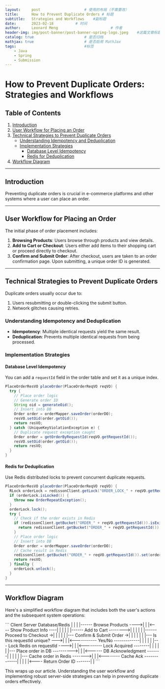 ```yaml
---
layout:     post   				    # 使用的布局（不需要改）
title:      How to Prevent Duplicate Orders # 标题  
subtitle:   Strategies and Workflows   	#副标题
date:       2023-02-18			# 时间
author:     Leonard Meng						# 作者
header-img: img/post-banner/post-banner-spring-logo.jpeg 	#这篇文章标题背景图片
catalog: true 						# 是否归档
mathjax: true                       # 是否启用 MathJax
tags:								#标签
    - Java
    - Spring
    - Submission
---
```


# How to Prevent Duplicate Orders: Strategies and Workflows

## Table of Contents

1. [Introduction](#introduction)
2. [User Workflow for Placing an Order](#user-workflow-for-placing-an-order)
3. [Technical Strategies to Prevent Duplicate Orders](#technical-strategies-to-prevent-duplicate-orders)
    - [Understanding Idempotency and Deduplication](#understanding-idempotency-and-deduplication)
    - [Implementation Strategies](#implementation-strategies)
        - [Database Level Idempotency](#database-level-idempotency)
        - [Redis for Deduplication](#redis-for-deduplication)
4. [Workflow Diagram](#workflow-diagram)

---

## Introduction

Preventing duplicate orders is crucial in e-commerce platforms and other systems where a user can place an order.

---

## User Workflow for Placing an Order

The initial phase of order placement includes:

1. **Browsing Products**: Users browse through products and view details.
2. **Add to Cart or Checkout**: Users either add items to their shopping cart or proceed directly to checkout.
3. **Confirm and Submit Order**: After checkout, users are taken to an order confirmation page. Upon submitting, a unique order ID is generated.

---

## Technical Strategies to Prevent Duplicate Orders

Duplicate orders usually occur due to:

1. Users resubmitting or double-clicking the submit button.
2. Network glitches causing retries.

### Understanding Idempotency and Deduplication

- **Idempotency**: Multiple identical requests yield the same result.
- **Deduplication**: Prevents multiple identical requests from being processed.

### Implementation Strategies

#### Database Level Idempotency

You can add a `requestId` field in the order table and set it as a unique index.

```java
PlaceOrderResVO placeOrder(PlaceOrderReqVO reqVO) {
  try {
    // Place order logic
    // Generate order ID
    String oid = generateOid();
    // Insert into DB
    Order order = orderMapper.saveOrder(orderDO);
    resVO.setOid(order.getOid());
    return resVO;
  } catch (UniqueKeyViolationException e) {
    // Duplicate request exception caught
    Order order = getOrderByRequestId(reqVO.getRequestId());
    resVO.setOid(order.getOid());
    return resVO;
  }
}
```

#### Redis for Deduplication

Use Redis distributed locks to prevent concurrent duplicate requests.

```java
PlaceOrderResVO placeOrder(PlaceOrderReqVO reqVO) {
  RLock orderLock = redissonClient.getLock("ORDER_LOCK_" + reqVO.getRequestId());
  if (orderLock.isLocked()) {
    throw new OrderRepeatException();
  }
  orderLock.lock();
  try {
    // Check if the order exists in Redis
    if (redissonClient.getBucket("ORDER_" + reqVO.getRequestId()).isExists()) {
      return redissonClient.getBucket("ORDER_" + reqVO.getRequestId()).get();
    }
    // Place order logic
    // Insert into DB
    Order order = orderMapper.saveOrder(orderDO);
    // Cache result in Redis
    redissonClient.getBucket("ORDER_" + reqVO.getRequestId()).set(order);
    return resVO;
  } finally {
    orderLock.unlock();
  }
}
```

---

## Workflow Diagram

Here's a simplified workflow diagram that includes both the user's actions and the subsequent system operations:

\```
Client                      Server                         Database/Redis
  |                            |                                  |
  |------ Browse Products ---->|                                  |
  |<---- Show Product Info ----|                                  |
  |                            |                                  |
  |------ Add to Cart -------->|                                  |
  |                            |                                  |
  |------ Proceed to Checkout ->|                                 |
  |                            |                                  |
  |--- Confirm & Submit Order ->|                                 |
  |                            |                                  |
  |                            |--- Is this requestId unique? --->|
  |                            |<----------- Yes/No -------------|
  |                            |                                  |
  |                            |--- Lock Redis on requestId ---->|
  |                            |<--------- Lock Acquired --------|
  |                            |                                  |
  |                            |--- Place order in DB ---------->|
  |                            |<------ DB Acknowledgment -------|
  |                            |                                  |
  |                            |--- Cache order in Redis ------->|
  |                            |<-------- Cache Ack -------------|
  |                            |                                  |
  |<---- Return Order ID -------|                                  |
\```

This wraps up our article. Understanding the user workflow and implementing robust server-side strategies can help in preventing duplicate orders effectively.